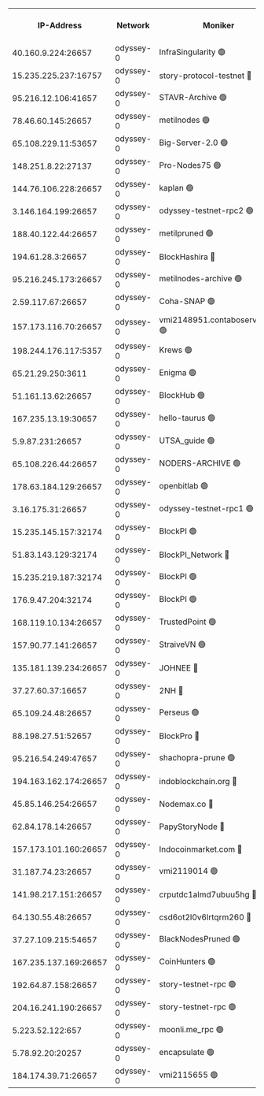 


<table><tr><th>IP-Address</th><th>Network</th><th>Moniker</th><th>Latest Block Height</th><th>Earliest Block Height</th><th>Catching Up</th><th>Tx Index</th><th>Voting Power</th><th>Version</th><th>Scan Time</th></tr><tr><td>40.160.9.224:26657</td><td>odyssey-0</td><td>InfraSingularity 🟢</td><td>1851253</td><td>1</td><td>False</td><td>off</td><td>0</td><td>0.38.9</td><td>2025-01-08T14:14:59.509635966UTC</td></tr><tr><td>15.235.225.237:16757</td><td>odyssey-0</td><td>story-protocol-testnet 🔴</td><td>1851258</td><td>1</td><td>False</td><td>off</td><td>3379936007</td><td>0.38.9</td><td>2025-01-08T14:15:13.825727777UTC</td></tr><tr><td>95.216.12.106:41657</td><td>odyssey-0</td><td>STAVR-Archive 🟢</td><td>1848359</td><td>1</td><td>False</td><td>on</td><td>0</td><td>0.38.9</td><td>2025-01-08T14:15:18.818490369UTC</td></tr><tr><td>78.46.60.145:26657</td><td>odyssey-0</td><td>metilnodes 🟢</td><td>1851263</td><td>1</td><td>False</td><td>off</td><td>0</td><td>0.38.9</td><td>2025-01-08T14:15:34.287182258UTC</td></tr><tr><td>65.108.229.11:53657</td><td>odyssey-0</td><td>Big-Server-2.0 🟢</td><td>1851264</td><td>1</td><td>False</td><td>off</td><td>0</td><td>0.38.9</td><td>2025-01-08T14:15:39.168916765UTC</td></tr><tr><td>148.251.8.22:27137</td><td>odyssey-0</td><td>Pro-Nodes75 🟢</td><td>1851266</td><td>1</td><td>False</td><td>on</td><td>0</td><td>0.38.9</td><td>2025-01-08T14:15:43.734446721UTC</td></tr><tr><td>144.76.106.228:26657</td><td>odyssey-0</td><td>kaplan 🟢</td><td>1851271</td><td>1</td><td>False</td><td>off</td><td>0</td><td>0.38.9</td><td>2025-01-08T14:16:06.846407424UTC</td></tr><tr><td>3.146.164.199:26657</td><td>odyssey-0</td><td>odyssey-testnet-rpc2 🟢</td><td>1851271</td><td>1</td><td>False</td><td>off</td><td>0</td><td>0.38.9</td><td>2025-01-08T14:16:07.566849747UTC</td></tr><tr><td>188.40.122.44:26657</td><td>odyssey-0</td><td>metilpruned 🟢</td><td>1851272</td><td>1</td><td>False</td><td>off</td><td>0</td><td>0.38.9</td><td>2025-01-08T14:16:13.833606868UTC</td></tr><tr><td>194.61.28.3:26657</td><td>odyssey-0</td><td>BlockHashira 🔴</td><td>1851275</td><td>1</td><td>False</td><td>off</td><td>3557154000</td><td>0.38.9</td><td>2025-01-08T14:16:22.831989811UTC</td></tr><tr><td>95.216.245.173:26657</td><td>odyssey-0</td><td>metilnodes-archive 🟢</td><td>1851277</td><td>1</td><td>False</td><td>on</td><td>0</td><td>0.38.9</td><td>2025-01-08T14:16:32.126163603UTC</td></tr><tr><td>2.59.117.67:26657</td><td>odyssey-0</td><td>Coha-SNAP 🟢</td><td>1851278</td><td>1</td><td>False</td><td>off</td><td>0</td><td>0.38.9</td><td>2025-01-08T14:16:37.251807063UTC</td></tr><tr><td>157.173.116.70:26657</td><td>odyssey-0</td><td>vmi2148951.contaboserver.net 🟢</td><td>1851280</td><td>1</td><td>False</td><td>off</td><td>0</td><td>0.38.9</td><td>2025-01-08T14:16:46.810959932UTC</td></tr><tr><td>198.244.176.117:5357</td><td>odyssey-0</td><td>Krews 🟢</td><td>1851282</td><td>1</td><td>False</td><td>off</td><td>0</td><td>0.38.9</td><td>2025-01-08T14:16:53.602441258UTC</td></tr><tr><td>65.21.29.250:3611</td><td>odyssey-0</td><td>Enigma 🟢</td><td>1851286</td><td>1</td><td>False</td><td>on</td><td>0</td><td>0.38.9</td><td>2025-01-08T14:17:09.286852770UTC</td></tr><tr><td>51.161.13.62:26657</td><td>odyssey-0</td><td>BlockHub 🟢</td><td>1851292</td><td>1</td><td>False</td><td>off</td><td>0</td><td>0.38.9</td><td>2025-01-08T14:17:31.067260910UTC</td></tr><tr><td>167.235.13.19:30657</td><td>odyssey-0</td><td>hello-taurus 🟢</td><td>1851293</td><td>1</td><td>False</td><td>on</td><td>0</td><td>0.38.9</td><td>2025-01-08T14:17:34.200054329UTC</td></tr><tr><td>5.9.87.231:26657</td><td>odyssey-0</td><td>UTSA_guide 🟢</td><td>1851293</td><td>1</td><td>False</td><td>on</td><td>0</td><td>0.38.9</td><td>2025-01-08T14:17:34.862324818UTC</td></tr><tr><td>65.108.226.44:26657</td><td>odyssey-0</td><td>NODERS-ARCHIVE 🟢</td><td>1851296</td><td>1</td><td>False</td><td>on</td><td>0</td><td>0.38.9</td><td>2025-01-08T14:17:43.582778655UTC</td></tr><tr><td>178.63.184.129:26657</td><td>odyssey-0</td><td>openbitlab 🟢</td><td>1851300</td><td>1</td><td>False</td><td>on</td><td>0</td><td>0.38.9</td><td>2025-01-08T14:18:04.308700490UTC</td></tr><tr><td>3.16.175.31:26657</td><td>odyssey-0</td><td>odyssey-testnet-rpc1 🟢</td><td>1851301</td><td>1</td><td>False</td><td>off</td><td>0</td><td>0.38.9</td><td>2025-01-08T14:18:11.501008966UTC</td></tr><tr><td>15.235.145.157:32174</td><td>odyssey-0</td><td>BlockPI 🟢</td><td>1851258</td><td>109001</td><td>False</td><td>off</td><td>0</td><td>0.38.9</td><td>2025-01-08T14:15:15.352277701UTC</td></tr><tr><td>51.83.143.129:32174</td><td>odyssey-0</td><td>BlockPI_Network 🔴</td><td>1851272</td><td>109001</td><td>False</td><td>off</td><td>3894060013</td><td>0.38.9</td><td>2025-01-08T14:16:12.562773378UTC</td></tr><tr><td>15.235.219.187:32174</td><td>odyssey-0</td><td>BlockPI 🟢</td><td>1851280</td><td>109001</td><td>False</td><td>off</td><td>0</td><td>0.38.9</td><td>2025-01-08T14:16:42.289005992UTC</td></tr><tr><td>176.9.47.204:32174</td><td>odyssey-0</td><td>BlockPI 🟢</td><td>1851290</td><td>109001</td><td>False</td><td>off</td><td>0</td><td>0.38.9</td><td>2025-01-08T14:17:22.912059872UTC</td></tr><tr><td>168.119.10.134:26657</td><td>odyssey-0</td><td>TrustedPoint 🟢</td><td>1851301</td><td>339001</td><td>False</td><td>off</td><td>0</td><td>0.38.9</td><td>2025-01-08T14:18:08.735573284UTC</td></tr><tr><td>157.90.77.141:26657</td><td>odyssey-0</td><td>StraiveVN 🟢</td><td>1851272</td><td>342001</td><td>False</td><td>off</td><td>0</td><td>0.38.9</td><td>2025-01-08T14:16:13.492449810UTC</td></tr><tr><td>135.181.139.234:26657</td><td>odyssey-0</td><td>JOHNEE 🔴</td><td>1851292</td><td>351001</td><td>False</td><td>on</td><td>3307233000</td><td>0.38.9</td><td>2025-01-08T14:17:28.407674232UTC</td></tr><tr><td>37.27.60.37:16657</td><td>odyssey-0</td><td>2NH 🔴</td><td>1851285</td><td>395001</td><td>False</td><td>off</td><td>4128516052</td><td>0.38.9</td><td>2025-01-08T14:17:02.137798948UTC</td></tr><tr><td>65.109.24.48:26657</td><td>odyssey-0</td><td>Perseus 🟢</td><td>1851287</td><td>431001</td><td>False</td><td>off</td><td>0</td><td>0.38.9</td><td>2025-01-08T14:17:11.711146974UTC</td></tr><tr><td>88.198.27.51:52657</td><td>odyssey-0</td><td>BlockPro 🔴</td><td>1851259</td><td>507001</td><td>False</td><td>off</td><td>3209952111</td><td>0.38.9</td><td>2025-01-08T14:15:18.037622107UTC</td></tr><tr><td>95.216.54.249:47657</td><td>odyssey-0</td><td>shachopra-prune 🟢</td><td>1851289</td><td>531001</td><td>False</td><td>off</td><td>0</td><td>0.38.9</td><td>2025-01-08T14:17:20.224119804UTC</td></tr><tr><td>194.163.162.174:26657</td><td>odyssey-0</td><td>indoblockchain.org 🔴</td><td>1851254</td><td>1023001</td><td>False</td><td>off</td><td>3855109583</td><td>0.38.9</td><td>2025-01-08T14:15:01.611260027UTC</td></tr><tr><td>45.85.146.254:26657</td><td>odyssey-0</td><td>Nodemax.co 🔴</td><td>1851258</td><td>1023001</td><td>False</td><td>off</td><td>3777285800</td><td>0.38.9</td><td>2025-01-08T14:15:14.183876993UTC</td></tr><tr><td>62.84.178.14:26657</td><td>odyssey-0</td><td>PapyStoryNode 🔴</td><td>1851290</td><td>1023001</td><td>False</td><td>off</td><td>3807968008</td><td>0.38.9</td><td>2025-01-08T14:17:23.241690673UTC</td></tr><tr><td>157.173.101.160:26657</td><td>odyssey-0</td><td>Indocoinmarket.com 🔴</td><td>1851294</td><td>1023001</td><td>False</td><td>off</td><td>3335941577</td><td>0.38.9</td><td>2025-01-08T14:17:40.845941912UTC</td></tr><tr><td>31.187.74.23:26657</td><td>odyssey-0</td><td>vmi2119014 🟢</td><td>1180904</td><td>1140001</td><td>False</td><td>off</td><td>0</td><td>0.38.9</td><td>2025-01-08T14:17:22.655269554UTC</td></tr><tr><td>141.98.217.151:26657</td><td>odyssey-0</td><td>crputdc1almd7ubuu5hg 🔴</td><td>1851274</td><td>1146001</td><td>False</td><td>off</td><td>4294801006</td><td>0.38.9</td><td>2025-01-08T14:16:20.399459105UTC</td></tr><tr><td>64.130.55.48:26657</td><td>odyssey-0</td><td>csd6ot2l0v6lrtqrm260 🔴</td><td>1851266</td><td>1149001</td><td>False</td><td>off</td><td>4096102000</td><td>0.38.9</td><td>2025-01-08T14:15:45.437227133UTC</td></tr><tr><td>37.27.109.215:54657</td><td>odyssey-0</td><td>BlackNodesPruned 🟢</td><td>1851264</td><td>1163001</td><td>False</td><td>on</td><td>0</td><td>0.38.9</td><td>2025-01-08T14:15:37.243651039UTC</td></tr><tr><td>167.235.137.169:26657</td><td>odyssey-0</td><td>CoinHunters 🟢</td><td>1851281</td><td>1547001</td><td>False</td><td>off</td><td>0</td><td>0.38.9</td><td>2025-01-08T14:16:47.077249468UTC</td></tr><tr><td>192.64.87.158:26657</td><td>odyssey-0</td><td>story-testnet-rpc 🟢</td><td>1851272</td><td>1629001</td><td>False</td><td>off</td><td>0</td><td>0.38.9</td><td>2025-01-08T14:16:13.198154695UTC</td></tr><tr><td>204.16.241.190:26657</td><td>odyssey-0</td><td>story-testnet-rpc 🟢</td><td>1851290</td><td>1629001</td><td>False</td><td>off</td><td>0</td><td>0.38.9</td><td>2025-01-08T14:17:23.893229223UTC</td></tr><tr><td>5.223.52.122:657</td><td>odyssey-0</td><td>moonli.me_rpc 🟢</td><td>1851297</td><td>1637001</td><td>False</td><td>off</td><td>0</td><td>0.38.9</td><td>2025-01-08T14:17:49.053510221UTC</td></tr><tr><td>5.78.92.20:20257</td><td>odyssey-0</td><td>encapsulate 🟢</td><td>1851254</td><td>1697001</td><td>False</td><td>off</td><td>0</td><td>0.38.9</td><td>2025-01-08T14:15:01.220782578UTC</td></tr><tr><td>184.174.39.71:26657</td><td>odyssey-0</td><td>vmi2115655 🟢</td><td>1804036</td><td>1749001</td><td>False</td><td>off</td><td>0</td><td>0.38.9</td><td>2025-01-08T14:17:41.185943749UTC</td></tr></table>